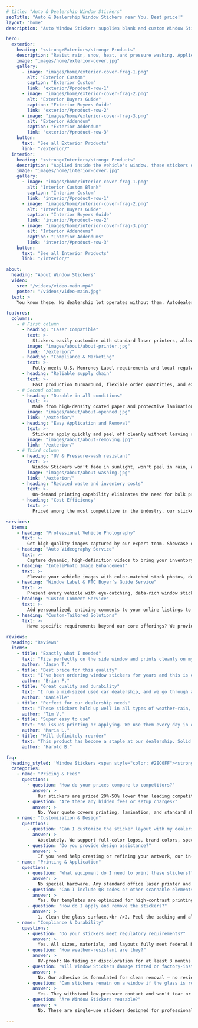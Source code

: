 ```yaml
---
# title: "Auto & Dealership Window Stickers"
seoTitle: "Auto & Dealership Window Stickers near You. Best price!"
layout: "home"
description: "Auto Window Stickers supplies blank and custom Window Stickers, Buyers Guides, and Addendums for new and used vehicles. We deliver professional presentation, full compliance, and pricing that works for every dealership."

hero:
  exterior:
    heading: "<strong>Exterior</strong> Products"
    description: "Resist rain, snow, heat, and pressure washing. Applied outside windows, they stay clear, peel off without damaging tint, and boost your lot's professional look."
    image: "images/home/exterior-cover.jpg"
    gallery:
      - image: "images/home/exterior-cover-frag-1.png"
        alt: "Exterior Custom"
        caption: "Exterior Custom"
        link: "exterior/#product-row-1"
      - image: "images/home/exterior-cover-frag-2.png"
        alt: "Exterior Buyers Guide"
        caption: "Exterior Buyers Guide"
        link: "exterior/#product-row-2"
      - image: "images/home/exterior-cover-frag-3.png"
        alt: "Exterior Addendum"
        caption: "Exterior Addendum"
        link: "exterior/#product-row-3"
    button:
      text: "See all Exterior Products"
      link: "/exterior/"
  interior:
    heading: "<strong>Interior</strong> Products"
    description: "Applied inside the vehicle's window, these stickers deliver a clean, professional look. Ideal for standard conditions and provide clear visibility from outside."
    image: "images/home/interior-cover.jpg"
    gallery:
      - image: "images/home/interior-cover-frag-1.png"
        alt: "Interior Custom Blank"
        caption: "Interior Custom"
        link: "interior/#product-row-1"
      - image: "images/home/interior-cover-frag-2.png"
        alt: "Interior Buyers Guide"
        caption: "Interior Buyers Guide"
        link: "interior/#product-row-2"
      - image: "images/home/interior-cover-frag-3.png"
        alt: "Interior Addendums"
        caption: "Interior Addendums"
        link: "interior/#product-row-3"
    button:
      text: "See all Interior Products"
      link: "/interior/"

about:
  heading: "About Window Stickers"
  video:
    src: "/videos/video-main.mp4"
    poster: "/videos/video-main.jpg"
  text: >
    You know these. No dealership lot operates without them. Autodealer Window Stickers meet Monroney Label requirements and give vehicles a clean professional look. Made from tough coated paper, they install in minutes, survive sunlight, rain and pressure washing, and peel off cleanly with no residue. We offer a complete set of sticker variants including blank forms, custom-print templates, Buyers Guides and Addendums so your inventory stays compliant, organized and ready to sell.

features:
  columns:
    - # First column
      - heading: "Laser Compatible"
        text: >- 
          Stickers easily customize with standard laser printers, allowing dealerships to conveniently print accurate, vehicle-specific information at their location.
        image: "images/about/about-printer.jpg"
        link: "/exterior/"
      - heading: "Compliance & Marketing"
        text: >-
          Fully meets U.S. Monroney Label requirements and local regulations. Doubles as a branding tool with dealer colors, logo, and contact details—reinforcing brand identity at first glance.
      - heading: "Reliable supply chain"
        text: >-
          Fast production turnaround, flexible order quantities, and expedited shipping options ensure managers never run out of stickers. Predictable lead times and responsive customer support reduce downtime and sustain uninterrupted vehicle display.
    - # Second column
      - heading: "Durable in all conditions"
        text: >-
          Made from high-density coated paper and protective lamination, these stickers resist UV fading, moisture, and pressure washing. Managers gain peace of mind knowing pricing and specs remain legible and professional-looking.
        image: "images/about/about-openned.jpg"
        link: "/exterior/"
      - heading: "Easy Application and Removal"
        text: >-
          Stickers apply quickly and peel off cleanly without leaving residue, helping streamline dealership workflow while protecting vehicle windows including sensitive or factory-tinted surfaces.
        image: "images/about/about-removing.jpg"
        link: "/exterior/"
    - # Third column
      - heading: "UV & Pressure-wash resistant"
        text: >-
          Window Stickers won't fade in sunlight, won't peel in rain, and stay in place even after repeated pressure washes. They stay clear and readable in all kinds of weather.
        image: "images/about/about-washing.jpg"
        link: "/exterior/"
      - heading: "Reduced waste and inventory costs"
        text: >-
          On-demand printing capability eliminates the need for bulk pre-printed stickers. Dealership managers avoid outdated stock and reduce storage expenses, ensuring they only print what's needed when it's needed, cutting material waste.
      - heading: "Cost Efficiency"
        text: >-
          Priced among the most competitive in the industry, our stickers deliver top-tier performance at a lower per-unit cost. Bulk discounts, minimal waste, and streamlined procurement boost ROI and translate into significant savings for dealership budgets.

services:
  items:
    - heading: "Professional Vehicle Photography"
      text: >-
        Get high-quality images captured by our expert team. Showcase every angle, detail, and feature so your online inventory truly shines.
    - heading: "Auto Videography Service"
      text: >-
        Capture dynamic, high-definition videos to bring your inventory to life. Offer a virtual test-drive experience that engages buyers and encourages them to take the next step.
    - heading: "InteliPhoto Image Enhancement"
      text: >-
        Elevate your vehicle images with color-matched stock photos, dealership branding, and professional editing. Make every car look its best.
    - heading: "Window Label & FTC Buyer’s Guide Service"
      text: >-
        Present every vehicle with eye-catching, data-rich window stickers. We use comprehensive VIN data and exclusive highlight technology to give buyers the info they need at a glance.
    - heading: "Custom Comment Service"
      text: >-
        Add personalized, enticing comments to your online listings to attract more customer interest and highlight each vehicle's unique features.
    - heading: "Custom-Tailored Solutions"
      text: >-
        Have specific requirements beyond our core offerings? We provide customizable services designed to meet your dealership's unique needs and help you stay ahead of the competition.

reviews:
  heading: "Reviews"
  items:
    - title: "Exactly what I needed"
      text: "Fits perfectly on the side window and prints cleanly on my laser printer. Easy to remove, no residue left. Will buy again."
      author: "Jason T."
    - title: "Best price for this quality"
      text: "I've been ordering window stickers for years and this is easily one of the best deals out there. Great quality at a much lower cost than the competitors. They help us maintain a clean and consistent presentation across the lot. Will definitely reorder in bulk."
      author: "Brian F."
    - title: "Great quality and durability"
      text: "I run a mid-sized used car dealership, and we go through a lot of window stickers each month. These are by far the best I've found in terms of durability and appearance. The material feels premium, they don't bubble up, and they stay put even after pressure washes. Very impressed."
      author: "Danielle"
    - title: "Perfect for our dealership needs"
      text: "These stickers hold up well in all types of weather—rain, heat, even snow. They stay flat and legible, which is exactly what we need. Very happy with the performance and look."
      author: "Tim V."
    - title: "Super easy to use"
      text: "No issues printing or applying. We use them every day in our used car section. They make everything look more professional."
      author: "Maria L."
    - title: "Will definitely reorder"
      text: "This product has become a staple at our dealership. Solid quality and very easy to work with."
      author: "Harold B."

faq:
  heading_styled: 'Window Stickers <span style="color: #2EC0FF"><strong>F.A.Q.</strong></span>'
  categories:
    - name: "Pricing & Fees"
      questions:
        - question: "How do your prices compare to competitors?"
          answer: >
            Our stickers are priced 20%-50% lower than leading competitors.<br />Standard interior stickers start at $0.19 each; exterior stickers start at $0.39 each. Final pricing depends on quantity, customization level, and shipping method. For an instant quote, call 800-260-5051 or email info@akdealerservices.com.
        - question: "Are there any hidden fees or setup charges?"
          answer: >
            No. Your quote covers printing, lamination, and standard shipping. If you request custom design work, there's a one-time $25 vector-artwork setup fee. We disclose all costs up front.
    - name: "Customization & Design"
      questions:
        - question: "Can I customize the sticker layout with my dealership's branding?"
          answer: >
            Absolutely. We support full-color logos, brand colors, special promotions, and high-resolution QR codes. After placing a customization order, our design team will send a digital proof within 24 hours. You'll have one free revision before final approval.
        - question: "Do you provide design assistance?"
          answer: >
            If you need help creating or refining your artwork, our in-house designers will collaborate with you at no extra charge beyond the $25 setup fee (only once per new design).
    - name: "Printing & Application"
      questions:
        - question: "What equipment do I need to print these stickers?"
          answer: >
            No special hardware. Any standard office laser printer and regular toner will work. We include detailed printing and application instructions with every order.
        - question: "Can I include QR codes or other scannable elements?"
          answer: >
            Yes. Our templates are optimized for high-contrast printing so QR codes scan easily—even through glass or under tinted windows.
        - question: "How do I apply and remove the stickers?"
          answer: >
            1. Clean the glass surface.<br />2. Peel the backing and align the sticker.<br />3. Press firmly, smoothing out bubbles.<br />4. To remove, lift a corner and peel gently—no adhesive residue left behind.
    - name: "Compliance & Durability"
      questions:
        - question: "Do your stickers meet regulatory requirements?"
          answer: >
            Yes. All sizes, materials, and layouts fully meet federal Monroney Label requirements and FTC Buyer's Guide rules.
        - question: "How weather-resistant are they?"
          answer: >
            UV-proof: No fading or discoloration for at least 3 months outdoors. Water- and pressure-wash safe: No peeling, cracking, or bubbling.
        - question: "Will Window Stickers damage tinted or factory-installed glass?"
          answer: >
            No. Our adhesive is formulated for clean removal — no residue, no damage to tint or glass.
        - question: "Can stickers remain on a window if the glass is rolled down?"
          answer: >
            Yes. They withstand low-pressure contact and won't tear or lose adhesion when the window moves.
        - question: "Are Window Stickers reusable?"
          answer: >
            No. These are single-use stickers designed for professional, tamper-free presentation of vehicle information.

---
```

